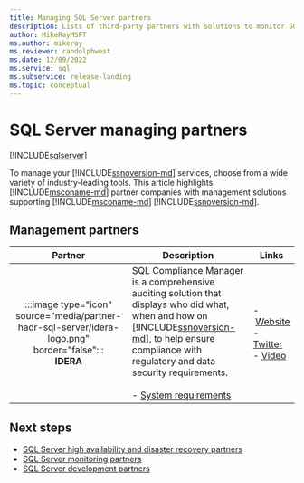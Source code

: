 ```yaml
---
title: Managing SQL Server partners
description: Lists of third-party partners with solutions to monitor SQL Server.
author: MikeRayMSFT
ms.author: mikeray
ms.reviewer: randolphwest
ms.date: 12/09/2022
ms.service: sql
ms.subservice: release-landing
ms.topic: conceptual
---
```

# SQL Server managing partners

[!INCLUDE[sqlserver](../includes/applies-to-version/sqlserver.md)]

To manage your [!INCLUDE[ssnoversion-md](../includes/ssnoversion-md.md)] services, choose from a wide variety of industry-leading tools.  This article highlights [!INCLUDE[msconame-md](../includes/msconame-md.md)] partner companies with management solutions supporting [!INCLUDE[msconame-md](../includes/msconame-md.md)] [!INCLUDE[ssnoversion-md](../includes/ssnoversion-md.md)].

## Management partners

| Partner | Description | Links |
| :---: | --- | --- |
| :::image type="icon" source="media/partner-hadr-sql-server/idera-logo.png" border="false":::<br />**IDERA** | SQL Compliance Manager is a comprehensive auditing solution that displays who did what, when and how on [!INCLUDE[ssnoversion-md](../includes/ssnoversion-md.md)], to help ensure compliance with regulatory and data security requirements.<br /><br />- [System requirements](https://wiki.idera.com/display/SQLCM/Software+requirements) | -&nbsp;[Website](https://www.idera.com/products/sql-compliance-manager/)<br />- [Twitter](https://twitter.com/Idera_Software)<br />- [Video](https://www.idera.com/products/sql-compliance-manager/) |

## Next steps

- [SQL Server high availability and disaster recovery partners](partner-hadr-sql-server.md)
- [SQL Server monitoring partners](partner-monitor-sql-server.md)
- [SQL Server development partners](partner-dev-sql-server.md)
